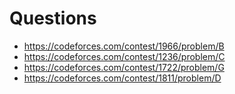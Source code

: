 # Questions
- https://codeforces.com/contest/1966/problem/B
- https://codeforces.com/contest/1236/problem/C
- https://codeforces.com/contest/1722/problem/G
- https://codeforces.com/contest/1811/problem/D